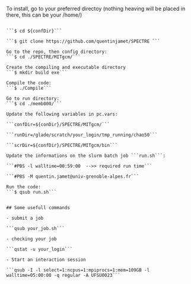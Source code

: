 To install, go to your preferred directoy (nothing heaving will be placed in there, this can be your /home/)

```$ confDir=${/your/pref/dir/}

```$ cd ${confDir}```

```$ git clone https://github.com/quentinjamet/SPECTRE ```

Go to the repo, then config directory:
```$ cd ./SPECTRE/MITgcm/```

Create the compiling and executable directory
```$ mkdir build exe```

Compile the code:
```$ ./Compile```

Go to run directory:
```$ cd ./memb000/```

Update the following variables in pc.vars:

```confDir=${conDir}/SPECTRE/MITgcm/```

```runDir=/glade/scratch/your_login/tmp_running/chao50```

```scrDir=${confDir}/SPECTRE/MITgcm/bin```

Update the informations on the slurm batch job ```run.sh```:

```#PBS -l walltime=00:59:00  -->> required run time```

```#PBS -M quentin.jamet@univ-grenoble-alpes.fr```

Run the code:
```$ qsub run.sh```


## Some usefull commands

- submit a job

```qsub your_job.sh```

- checking your job

```qstat -u your_login```

- Start an interaction session

```qsub -I -l select=1:ncpus=1:mpiprocs=1:mem=109GB -l walltime=05:00:00 -q regular -A UFSU0023```
